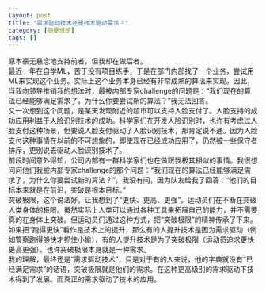 ```yaml
---
layout: post
title: "需求驱动技术还是技术驱动需求？"
category: [随便想想]
tags: []
---
```


原本豪无悬念地支持前者，但我却在做后者。  
最近一年在自学ML，苦于没有项目练手，于是在部门内部找了一个业务，尝试用ML来实现这个业务。实际上这个业务本身已经有非常成熟的算法来实现。因此，当我向领导推销我的想法时，最被内部专家challenge的问题是：“我们现在的算法已经能够满足需求了，为什么你要尝试新的算法？”我无法回答。  
又一次想到这个问题，是某天发现附近的超市可以支持人脸支付了。人脸支持的成功应用利益于人脸识别技术的成功。科学家们在开发人脸识别时，也许有考虑过人脸支付这种场景，但要说人脸支付驱动了人脸识别技术，那肯定说不通。因为人脸支付这种事情在以前的不可想象的，即使现在已经成功应用了，仍然被一些保守者排斥，更别说去驱动人脸识别技术了。  
前段时间意外得知，公司内部有一群科学家们也在做跟我极其相似的事情。我很想问问他们我被内部专家challenge的那个问题：“我们现在的算法已经能够满足需求了，为什么你要尝试新的算法？”。我没有问，因为队友给我了回答：“他们的目标本来就是在前沿，突破是根本目标。”   
突破极限，这个说法好。让我想到了“更快、更高、更强”。运动员们在不断在突破人类身体的极限。虽然实际上人类可以通过各种工具来拓展自己的能力，并不需要真的在身体上突破。但运动员们通过这种方式，把“突破极限”的精神传承了下来。  
如果把“跑得更快”看作是技术上的提升，那么有的人提升技术是因为需求驱动（例如警察跑得够快才抓住小偷），有的人提升技术是为了突破极限（运动员追求更快更高更强）。也许突破极限本身就是一种需求。  
我的理解，最终还是“需求驱动技术”，只是对于有的人来说，他的字典就没有“已经满足需求”的话语，突破极限就是他们的需求。在这种更高级别的需求驱动下技术得到了发展。而真正的需求驱动了技术的应用。  

<!-- more -->